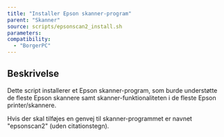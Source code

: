 ```yaml
---
title: "Installer Epson skanner-program"
parent: "Skanner"
source: scripts/epsonscan2_install.sh
parameters:
compatibility:
  - "BorgerPC"
---
```


## Beskrivelse
Dette script installerer et Epson skanner-program, som burde understøtte de fleste Epson skannere samt skanner-funktionaliteten i de fleste Epson printer/skannere.

Hvis der skal tilføjes en genvej til skanner-programmet er navnet "epsonscan2" (uden citationstegn).